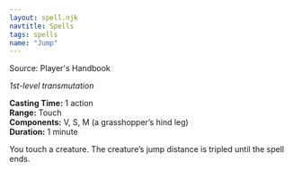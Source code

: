 ```yaml
---
layout: spell.njk
navtitle: Spells
tags: spells
name: "Jump"
---
```

Source: Player's Handbook

_1st-level transmutation_

**Casting Time:** 1 action  
**Range:** Touch  
**Components:** V, S, M (a grasshopper’s hind leg)  
**Duration:** 1 minute

You touch a creature. The creature’s jump distance is tripled until the spell ends.